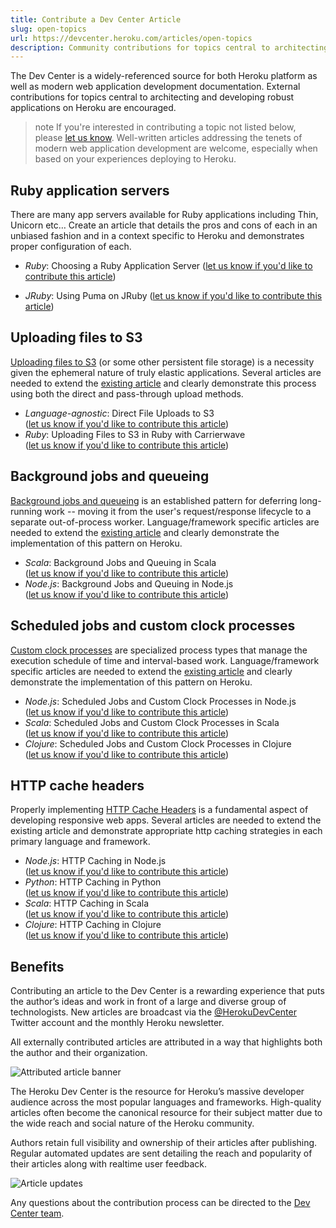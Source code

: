 ```yaml
---
title: Contribute a Dev Center Article
slug: open-topics
url: https://devcenter.heroku.com/articles/open-topics
description: Community contributions for topics central to architecting and developing robust applications on Heroku are welcome.
---
```


The Dev Center is a widely-referenced source for both Heroku platform as well as modern web application development documentation. External contributions for topics central to architecting and developing robust applications on Heroku are encouraged.

>note
>If you're interested in contributing a topic not listed below, please [let us know](mailto:devcenter-feedback@heroku.com?subject=Contribution%20interest:%20Custom%20topic). Well-written articles addressing the tenets of modern web application development are welcome, especially when based on your experiences deploying to Heroku.

## Ruby application servers

There are many app servers available for Ruby applications including Thin, Unicorn etc… Create an article that details the pros and cons of each in an unbiased fashion and in a context specific to Heroku and demonstrates proper configuration of each.

* *Ruby*: Choosing a Ruby Application Server ([let us know if you'd like to contribute this article](mailto:devcenter-feedback@heroku.com?subject=Contribution%20interest:%20Choosing%20a%20Ruby%20Application%20Server&body=Please%20indicate%20your%20interest,%20and%20competence,%20in%20the%20topic%20along%20with%20a%20links%20to%20examples%20of%20your%20writing.))

* *JRuby*: Using Puma on JRuby ([let us know if you'd like to contribute this article](mailto:devcenter-feedback@heroku.com?subject=Contribution%20interest:%20Using%20Puma%20on%20JRuby&body=Please%20indicate%20your%20interest,%20and%20competence,%20in%20the%20topic%20along%20with%20a%20links%20to%20examples%20of%20your%20writing.))

## Uploading files to S3

[Uploading files to S3](s3) (or some other persistent file storage) is a necessity given the ephemeral nature of truly elastic applications. Several articles are needed to extend the [existing article](s3) and clearly demonstrate this process using both the direct and pass-through upload methods.

* *Language-agnostic*: Direct File Uploads to S3<br/> ([let us know if you'd like to contribute this article](mailto:devcenter-feedback@heroku.com?subject=Contribution%20interest:%20Direct%20File%20Uploads%20to%20S3&body=Please%20indicate%20your%20interest,%20and%20competence,%20in%20the%20topic%20along%20with%20a%20links%20to%20examples%20of%20your%20writing.))
* *Ruby*: Uploading Files to S3 in Ruby with Carrierwave<br/> ([let us know if you'd like to contribute this article](mailto:devcenter-feedback@heroku.com?subject=Contribution%20interest:%20Uploading%20Files%20to%20S3%20in%20Ruby%20with%20Carrierwave&body=Please%20indicate%20your%20interest,%20and%20competence,%20in%20the%20topic%20along%20with%20a%20links%20to%20examples%20of%20your%20writing.))

## Background jobs and queueing

[Background jobs and queueing](background-jobs-queueing) is an established pattern for deferring long-running work -- moving it from the user's request/response lifecycle to a separate out-of-process worker. Language/framework specific articles are needed to extend the [existing article](background-jobs-queueing) and clearly demonstrate the implementation of this pattern on Heroku.

* *Scala*: Background Jobs and Queuing in Scala<br/> ([let us know if you'd like to contribute this article](mailto:devcenter-feedback@heroku.com?subject=Contribution%20interest:%20Background%20Jobs%20and%20Queuing%20in%20Scala&body=Please%20indicate%20your%20interest,%20and%20competence,%20in%20the%20topic%20along%20with%20a%20links%20to%20examples%20of%20your%20writing.))
* *Node.js*: Background Jobs and Queuing in Node.js<br/> ([let us know if you'd like to contribute this article](mailto:devcenter-feedback@heroku.com?subject=Contribution%20interest:%20Background%20Jobs%20and%20Queuing%20in%20Node.js&body=Please%20indicate%20your%20interest,%20and%20competence,%20in%20the%20topic%20along%20with%20a%20links%20to%20examples%20of%20your%20writing.))

## Scheduled jobs and custom clock processes

[Custom clock processes](scheduled-jobs-custom-clock-processes) are specialized process types that manage the execution schedule of time and interval-based work. Language/framework specific articles are needed to extend the [existing article](scheduled-jobs-custom-clock-processes) and clearly demonstrate the implementation of this pattern on Heroku.

* *Node.js*: Scheduled Jobs and Custom Clock Processes in Node.js<br/> ([let us know if you'd like to contribute this article](mailto:devcenter-feedback@heroku.com?subject=Contribution%20interest:%20Scheduled%20Jobs%20and%20Custom%20Clock%20Processes%20in%20Node.js&body=Please%20indicate%20your%20interest,%20and%20competence,%20in%20the%20topic%20along%20with%20a%20links%20to%20examples%20of%20your%20writing.)) 
* *Scala*: Scheduled Jobs and Custom Clock Processes in Scala<br/> ([let us know if you'd like to contribute this article](mailto:devcenter-feedback@heroku.com?subject=Contribution%20interest:%20Scheduled%20Jobs%20and%20Custom%20Clock%20Processes%20in%20Scala&body=Please%20indicate%20your%20interest,%20and%20competence,%20in%20the%20topic%20along%20with%20a%20links%20to%20examples%20of%20your%20writing.))
* *Clojure*: Scheduled Jobs and Custom Clock Processes in Clojure<br/> ([let us know if you'd like to contribute this article](mailto:devcenter-feedback@heroku.com?subject=Contribution%20interest:%20Scheduled%20Jobs%20and%20Custom%20Clock%20Processes%20in%20Clojure&body=Please%20indicate%20your%20interest,%20and%20competence,%20in%20the%20topic%20along%20with%20a%20links%20to%20examples%20of%20your%20writing.)) 

## HTTP cache headers

Properly implementing [HTTP Cache Headers](increasing-application-performance-with-http-cache-headers) is a fundamental aspect of developing responsive web apps. Several articles are needed to extend the existing article and demonstrate appropriate http caching strategies in each primary language and framework.

* *Node.js*: HTTP Caching in Node.js<br/> ([let us know if you'd like to contribute this article](mailto:devcenter-feedback@heroku.com?subject=Contribution%20interest:%20HTTP%20Caching%20in%20Node.js&body=Please%20indicate%20your%20interest,%20and%20competence,%20in%20the%20topic%20along%20with%20a%20links%20to%20examples%20of%20your%20writing.))
* *Python*: HTTP Caching in Python<br/> ([let us know if you'd like to contribute this article](mailto:devcenter-feedback@heroku.com?subject=Contribution%20interest:%20HTTP%20Caching%20in%20Python&body=Please%20indicate%20your%20interest,%20and%20competence,%20in%20the%20topic%20along%20with%20a%20links%20to%20examples%20of%20your%20writing.))
* *Scala*: HTTP Caching in Scala<br/> ([let us know if you'd like to contribute this article](mailto:devcenter-feedback@heroku.com?subject=Contribution%20interest:%20HTTP%20Caching%20in%20Scala&body=Please%20indicate%20your%20interest,%20and%20competence,%20in%20the%20topic%20along%20with%20a%20links%20to%20examples%20of%20your%20writing.))
* *Clojure*: HTTP Caching in Clojure<br/> ([let us know if you'd like to contribute this article](mailto:devcenter-feedback@heroku.com?subject=Contribution%20interest:%20HTTP%20Caching%20in%20Clojure&body=Please%20indicate%20your%20interest,%20and%20competence,%20in%20the%20topic%20along%20with%20a%20links%20to%20examples%20of%20your%20writing.))

## Benefits

Contributing an article to the Dev Center is a rewarding experience that puts the author’s ideas and work in front of a large and diverse group of technologists. New articles are broadcast via the [@HerokuDevCenter](https://twitter.com/#!/herokudevcenter) Twitter account and the monthly Heroku newsletter.

All externally contributed articles are attributed in a way that highlights both the author and their organization.

![Attributed article banner](https://s3.amazonaws.com/assets.heroku.com/devcenter/contribution-guide/attribution-header.png)

The Heroku Dev Center is the resource for Heroku’s massive developer audience across the most popular languages and frameworks. High-quality articles often become the canonical resource for their subject matter due to the wide reach and social nature of the Heroku community.

Authors retain full visibility and ownership of their articles after publishing. Regular automated updates are sent detailing the reach and popularity of their articles along with realtime user feedback.

![Article updates](https://dl.dropbox.com/u/674401/devcenter/Screen%20Shot%202012-07-02%20at%2011.29.02%20AM.png)

Any questions about the contribution process can be directed to the [Dev Center team](mailto:devcenter-feedback@heroku.com).

<!--
## Process

Upon indicating your interest in a particular topic a Dev Center editor will send you more detailed information around the vision for the article, an article outline and other supporting material, and what you can expect when authoring Dev Center content.

Indicate your interest in contributing one of the [open topics](#open_topics) by clicking on the associated `let us know if you'd like to contribute this article` link.


* Debugging
  * *Ruby*: Debugging Ruby Applications with ???<br/> ([let us know if you'd like to contribute this article](mailto:devcenter-feedback@heroku.com))
  * *Java*: Debugging Java Applications with ???<br/> ([let us know if you'd like to contribute this article](mailto:devcenter-feedback@heroku.com))


Additionally, language/framework specific articles are needed for each officially supported language on Heroku showing how to properly set the relevant HTTP headers in a way consistent with the idioms of the language/framework.

* *Ruby*: Setting HTTP Cache Headers in Ruby on Rails<br/> ([let us know if you'd like to contribute this article](mailto:devcenter-feedback@heroku.com?subject=Contribution%20interest:%20Setting%20HTTP%20Cache%20Headers%20in%20Ruby%20on%20Rails&body=Please%20indicate%20your%20interest,%20and%20competence,%20in%20the%20topic%20along%20with%20a%20links%20to%20examples%20of%20your%20writing.))
* *Java*: Setting HTTP Cache Headers in Java with SpringMVC<br/> ([let us know if you'd like to contribute this article](mailto:devcenter-feedback@heroku.com?subject=Contribution%20interest:%20Setting%20HTTP%20Cache%20Headers%20in%20Java%20with%20SpringMVC&body=Please%20indicate%20your%20interest,%20and%20competence,%20in%20the%20topic%20along%20with%20a%20links%20to%20examples%20of%20your%20writing.))
* *Scala*: Setting HTTP Cache Headers in Scala<br/> ([let us know if you'd like to contribute this article](mailto:devcenter-feedback@heroku.com?subject=Contribution%20interest:%20Setting%20HTTP%20Cache%20Headers%20in%20Scala&body=Please%20indicate%20your%20interest,%20and%20competence,%20in%20the%20topic%20along%20with%20a%20links%20to%20examples%20of%20your%20writing.))
* *Clojure*: Setting HTTP Cache Headers in Clojure<br/> ([let us know if you'd like to contribute this article](mailto:devcenter-feedback@heroku.com?subject=Contribution%20interest:%20Setting%20HTTP%20Cache%20Headers%20in%20Clojure&body=Please%20indicate%20your%20interest,%20and%20competence,%20in%20the%20topic%20along%20with%20a%20links%20to%20examples%20of%20your%20writing.))
* *Python*: Setting HTTP Cache Headers in Python with Django<br/> ([let us know if you'd like to contribute this article](mailto:devcenter-feedback@heroku.com?subject=Contribution%20interest:%20Setting%20HTTP%20Cache%20Headers%20in%20Python&body=Please%20indicate%20your%20interest,%20and%20competence,%20in%20the%20topic%20along%20with%20a%20links%20to%20examples%20of%20your%20writing.))
* *Node.js*: Setting HTTP Cache Headers in Node.js<br/> ([let us know if you'd like to contribute this article](mailto:devcenter-feedback@heroku.com?subject=Contribution%20interest:%20Setting%20HTTP%20Cache%20Headers%20in%20Node.js&body=Please%20indicate%20your%20interest,%20and%20competence,%20in%20the%20topic%20along%20with%20a%20links%20to%20examples%20of%20your%20writing.))

([let us know if you'd like to contribute this article](mailto:devcenter-feedback@heroku.com?subject=Contribution%20interest:%20Background%20Jobs%20and%20Queuing%20in%20Ruby%20with%20Resque&body=Please%20indicate%20your%20interest,%20and%20competence,%20in%20the%20topic%20along%20with%20a%20links%20to%20examples%20of%20your%20writing.))

 ([let us know if you'd like to contribute this article](mailto:devcenter-feedback@heroku.com?subject=Contribution%20interest:%20Increasing%20Application%20Performance%20with%20HTTP%20Cache%20Headers&body=Please%20indicate%20your%20interest,%20and%20competence,%20in%20the%20topic%20along%20with%20a%20links%20to%20examples%20of%20your%20writing.))

<br/> ([let us know if you'd like to contribute this article](mailto:devcenter-feedback@heroku.com?subject=Contribution%20interest:%20Uploading%20Files%20to%20S3%20in%20Node.js&body=Please%20indicate%20your%20interest,%20and%20competence,%20in%20the%20topic%20along%20with%20a%20links%20to%20examples%20of%20your%20writing.))

* SSL

## Notes

* How represent parent-child relationship
* How represent predicate articles (HTTP Cache Headers b/f Cloudfront)
* Need to flesh out article outline better, TOC etc...
* When set expectations (ref apps, ownership, feedback)
* Add contribute links in high-level parent articles

--> 
